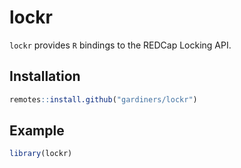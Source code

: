 
# lockr

<!-- badges: start -->
<!-- badges: end -->

`lockr` provides `R` bindings to the REDCap Locking API.

## Installation


``` r
remotes::install.github("gardiners/lockr")
```

## Example

``` r
library(lockr)
```

